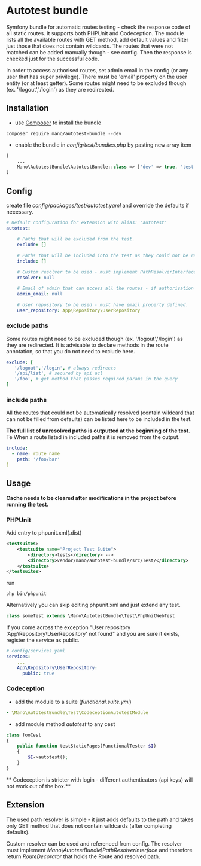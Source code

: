 # Autotest bundle

Symfony bundle for automatic routes testing - check the response code of all static routes. 
It supports both PHPUnit and Codeception. The module lists all the available routes with GET method, add default values and filter just those that does not
contain wildcards. The routes that were not matched can be added manually though - see config. Then the response is checked just for the successful code. 

In order to access authorised routes, set admin email in the config (or any user that has super privilege). 
There must be 'email' property on the user entity (or at least getter).
Some routes might need to be excluded though (ex. '/logout','/login') as they are redirected.


Installation
------------

- use  [Composer](https://getcomposer.org/download/) to install the bundle

```console
composer require mano/autotest-bundle --dev
```

- enable the bundle in *config/test/bundles.php* by pasting new array item

```php
[   
    ...
    Mano\AutotestBundle\AutotestBundle::class => ['dev' => true, 'test' => true],
]
```

Config
------------

create file *config/packages/test/autotest.yaml* and override the defaults if necessary.

```yaml
# Default configuration for extension with alias: "autotest"
autotest:

    # Paths that will be excluded from the test.
    exclude: []
    
    # Paths that will be included into the test as they could not be resolved automatically. Array of object in format name:{nameOfRoute}, path:{manuallyAddedPath}'
    include: []

    # Custom resolver to be used - must implement PathResolverInterface
    resolver: null

    # Email of admin that can access all the routes - if authorisation needed.
    admin_email: null

    # User repository to be used - must have email property defined.
    user_repository: App\Repository\UserRepository
```

### exclude paths

Some routes might need to be excluded though (ex. '/logout','/login') as they are redirected.
It is advisable to declare methods in the route annotation, so that you do not need to exclude here.

```yaml
exclude: [
   '/logout','/login', # always redirects
   '/api/list', # secured by api acl
   '/foo', # get method that passes required params in the query
]
```

### include paths 

All the routes that could not be automatically resolved (contain wildcard that can not be filled from defaults) 
can be listed here to be included in the test.

**The full list of unresolved paths is outputted at the beginning of the test**. Te
When a route listed in included paths it is removed from the output.

```yaml
include:
  - name: route_name
    path: '/foo/bar'
]
```

Usage
------------

**Cache needs to be cleared after modifications in the project before running the test.** 

### PHPUnit

Add <directory> entry to phpunit.xml(.dist)
```xml
<testsuites>
    <testsuite name="Project Test Suite">
        <directory>tests</directory> -->
        <directory>vendor/mano/autotest-bundle/src/Test/</directory>
    </testsuite> 
</testsuites>
```

run 
```
php bin/phpunit
```


Alternatively you can skip editing phpunit.xml and just extend any test.

```php
class someTest extends \Mano\AutotestBundle\Test\PhpUnitWebTest
```

If you come across the exception "User repository 'App\Repository\UserRepository' not found" and you are sure it exists,
register the service as public.

```yaml
# config/services.yaml
services:
    ...
    App\Repository\UserRepository:
      public: true
```

### Codeception

- add the module to a suite (*functional.suite.yml*)
```yml
- \Mano\AutotestBundle\Test\CodeceptionAutotestModule
```

- add module method *autotest* to any cest 
```php
class fooCest
{
    public function testStaticPages(FunctionalTester $I)
    {
        $I->autotest();
    }
}
```

** Codeception is stricter with login - different authenticators (api keys) will not work out of the box.**

Extension
------------
The used path resolver is simple - it just adds defaults  to the path and takes only GET method that does not 
contain wildcards (after completing defaults).

Custom resolver can be used and referenced from config. The resolver must implement 
*Mano\AutotestBundle\PathResolverInterface* and therefore return *RouteDecorator* that holds the Route and resolved path.
